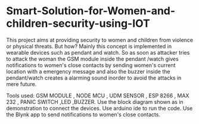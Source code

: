 # Smart-Solution-for-Women-and-children-security-using-IOT
This project aims at providing security to women and children from violence or physical threats.
But how?
Mainly this concept is implemented in wearable devices such as pendant and watch.
So as soon as attacker tries to attack the woman the GSM module inside the pendant /watch gives notifications to women's close contacts by sending women's current location with a emergency message and also
the buzzer inside the pendant/watch creates a alarming sound inorder to avoid the attacks in mere future.

Tools used: GSM MODULE , NODE MCU , UDM SENSOR , ESP 8266 , MAX 232 , PANIC SWITCH ,LED ,BUZZER.
Use the block diagram shown as in demonstration to connect the devices.
Use arduino ide to run the code.
Use the Blynk app to send notifications to women's close contacts.


